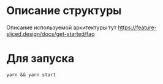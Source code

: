 # Описание структуры

Описание используемой архитектуры тут https://feature-sliced.design/docs/get-started/faq

# Для запуска

`yarn && yarn start`
